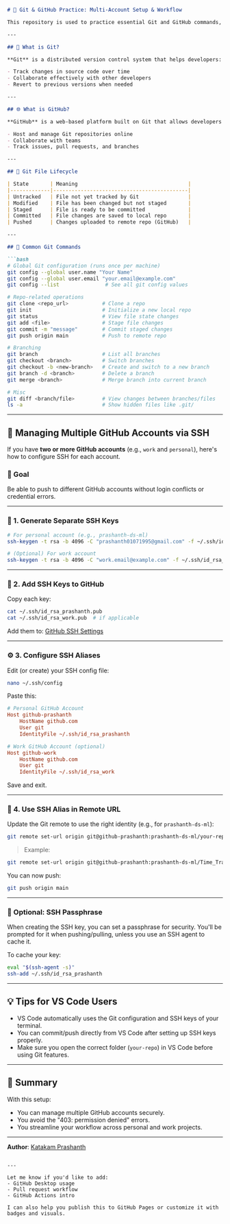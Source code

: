 ````markdown
# 🧠 Git & GitHub Practice: Multi-Account Setup & Workflow

This repository is used to practice essential Git and GitHub commands, understand version control workflows, and manage multiple GitHub accounts from the same machine using SSH.

---

## 🔄 What is Git?

**Git** is a distributed version control system that helps developers:

- Track changes in source code over time
- Collaborate effectively with other developers
- Revert to previous versions when needed

---

## 🌐 What is GitHub?

**GitHub** is a web-based platform built on Git that allows developers to:

- Host and manage Git repositories online
- Collaborate with teams
- Track issues, pull requests, and branches

---

## 🧪 Git File Lifecycle

| State       | Meaning                                    |
|-------------|--------------------------------------------|
| Untracked   | File not yet tracked by Git                |
| Modified    | File has been changed but not staged       |
| Staged      | File is ready to be committed              |
| Committed   | File changes are saved to local repo       |
| Pushed      | Changes uploaded to remote repo (GitHub)   |

---

## 🧰 Common Git Commands

```bash
# Global Git configuration (runs once per machine)
git config --global user.name "Your Name"
git config --global user.email "your.email@example.com"
git config --list               # See all git config values

# Repo-related operations
git clone <repo_url>           # Clone a repo
git init                       # Initialize a new local repo
git status                     # View file state changes
git add <file>                 # Stage file changes
git commit -m "message"        # Commit staged changes
git push origin main           # Push to remote repo

# Branching
git branch                     # List all branches
git checkout <branch>          # Switch branches
git checkout -b <new-branch>   # Create and switch to a new branch
git branch -d <branch>         # Delete a branch
git merge <branch>             # Merge branch into current branch

# Misc
git diff <branch/file>         # View changes between branches/files
ls -a                          # Show hidden files like .git/
````

---

## 🔐 Managing Multiple GitHub Accounts via SSH

If you have **two or more GitHub accounts** (e.g., `work` and `personal`), here's how to configure SSH for each account.

### 🎯 Goal

Be able to push to different GitHub accounts without login conflicts or credential errors.

---

### 📁 1. Generate Separate SSH Keys

```bash
# For personal account (e.g., prashanth-ds-ml)
ssh-keygen -t rsa -b 4096 -C "prashanth01071995@gmail.com" -f ~/.ssh/id_rsa_prashanth

# (Optional) For work account
ssh-keygen -t rsa -b 4096 -C "work.email@example.com" -f ~/.ssh/id_rsa_work
```

---

### 🔗 2. Add SSH Keys to GitHub

Copy each key:

```bash
cat ~/.ssh/id_rsa_prashanth.pub
cat ~/.ssh/id_rsa_work.pub  # if applicable
```

Add them to: [GitHub SSH Settings](https://github.com/settings/keys)

---

### ⚙️ 3. Configure SSH Aliases

Edit (or create) your SSH config file:

```bash
nano ~/.ssh/config
```

Paste this:

```ini
# Personal GitHub Account
Host github-prashanth
    HostName github.com
    User git
    IdentityFile ~/.ssh/id_rsa_prashanth

# Work GitHub Account (optional)
Host github-work
    HostName github.com
    User git
    IdentityFile ~/.ssh/id_rsa_work
```

Save and exit.

---

### 🚀 4. Use SSH Alias in Remote URL

Update the Git remote to use the right identity (e.g., for `prashanth-ds-ml`):

```bash
git remote set-url origin git@github-prashanth:prashanth-ds-ml/your-repo-name.git
```

> Example:

```bash
git remote set-url origin git@github-prashanth:prashanth-ds-ml/Time_Tracker.git
```

You can now push:

```bash
git push origin main
```

---

### 🔐 Optional: SSH Passphrase

When creating the SSH key, you can set a passphrase for security. You'll be prompted for it when pushing/pulling, unless you use an SSH agent to cache it.

To cache your key:

```bash
eval "$(ssh-agent -s)"
ssh-add ~/.ssh/id_rsa_prashanth
```

---

## 💡 Tips for VS Code Users

* VS Code automatically uses the Git configuration and SSH keys of your terminal.
* You can commit/push directly from VS Code after setting up SSH keys properly.
* Make sure you open the correct folder (`your-repo`) in VS Code before using Git features.

---

## 📌 Summary

With this setup:

* You can manage multiple GitHub accounts securely.
* You avoid the "403: permission denied" errors.
* You streamline your workflow across personal and work projects.

---

**Author**: [Katakam Prashanth](https://github.com/prashanth-ds-ml)

```

---

Let me know if you'd like to add:
- GitHub Desktop usage
- Pull request workflow
- GitHub Actions intro

I can also help you publish this to GitHub Pages or customize it with badges and visuals.
```

